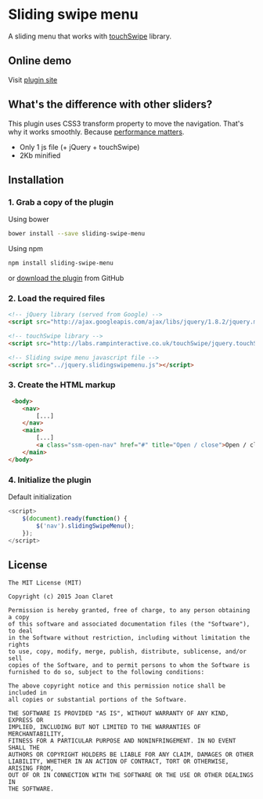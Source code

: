 Sliding swipe menu
========================================
A sliding menu that works with [touchSwipe](http://labs.rampinteractive.co.uk/touchSwipe/) library.


Online demo
-----------
Visit [plugin site](http://joanclaret.github.io/sliding-swipe-menu)  


What's the difference with other sliders?
-----------

This plugin uses CSS3 transform property to move the navigation. That's why it works smoothly. Because [performance matters](http://perf.rocks/).

* Only 1 js file (+ jQuery + touchSwipe)
* 2Kb minified


Installation
-----------

### 1. Grab a copy of the plugin

Using bower

```bash
bower install --save sliding-swipe-menu
```

Using npm

```bash
npm install sliding-swipe-menu
```

or [download the plugin](https://github.com/JoanClaret/sliding-swipe-menu/archive/master.zip) from GitHub


### 2. Load the required files

```html
<!-- jQuery library (served from Google) -->
<script src="http://ajax.googleapis.com/ajax/libs/jquery/1.8.2/jquery.min.js"></script>

<!-- touchSwipe library -->
<script src="http://labs.rampinteractive.co.uk/touchSwipe/jquery.touchSwipe.min.js"></script>

<!-- Sliding swipe menu javascript file -->
<script src="../jquery.slidingswipemenu.js"></script>
```


### 3. Create the HTML markup

```html
 <body>
    <nav>
        [...]
    </nav>
    <main>
        [...]
        <a class="ssm-open-nav" href="#" title="Open / close">Open / close</a>
    </main>
</body>
```


### 4. Initialize the plugin

Default initialization

```javascript
<script>
    $(document).ready(function() {
        $('nav').slidingSwipeMenu();
    });
</script>
```


License
-------

    The MIT License (MIT)

    Copyright (c) 2015 Joan Claret

    Permission is hereby granted, free of charge, to any person obtaining a copy
    of this software and associated documentation files (the "Software"), to deal
    in the Software without restriction, including without limitation the rights
    to use, copy, modify, merge, publish, distribute, sublicense, and/or sell
    copies of the Software, and to permit persons to whom the Software is
    furnished to do so, subject to the following conditions:

    The above copyright notice and this permission notice shall be included in
    all copies or substantial portions of the Software.

    THE SOFTWARE IS PROVIDED "AS IS", WITHOUT WARRANTY OF ANY KIND, EXPRESS OR
    IMPLIED, INCLUDING BUT NOT LIMITED TO THE WARRANTIES OF MERCHANTABILITY,
    FITNESS FOR A PARTICULAR PURPOSE AND NONINFRINGEMENT. IN NO EVENT SHALL THE
    AUTHORS OR COPYRIGHT HOLDERS BE LIABLE FOR ANY CLAIM, DAMAGES OR OTHER
    LIABILITY, WHETHER IN AN ACTION OF CONTRACT, TORT OR OTHERWISE, ARISING FROM,
    OUT OF OR IN CONNECTION WITH THE SOFTWARE OR THE USE OR OTHER DEALINGS IN
    THE SOFTWARE.
